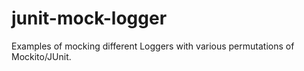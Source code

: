 # junit-mock-logger
Examples of mocking different Loggers with various permutations of Mockito/JUnit.
